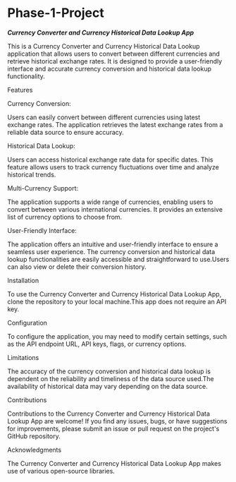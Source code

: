 # Phase-1-Project


**_Currency Converter and Currency Historical Data Lookup App_**

This is a Currency Converter and Currency Historical Data Lookup application that allows users to convert between different currencies and retrieve historical exchange rates. It is designed to provide a user-friendly interface and accurate currency conversion and historical data lookup functionality.

Features

Currency Conversion:

Users can easily convert between different currencies using latest exchange rates. The application retrieves the latest exchange rates from a reliable data source to ensure accuracy.

Historical Data Lookup:

Users can access historical exchange rate data for specific dates. This feature allows users to track currency fluctuations over time and analyze historical trends.

Multi-Currency Support:

The application supports a wide range of currencies, enabling users to convert between various international currencies. It provides an extensive list of currency options to choose from.

User-Friendly Interface:

The application offers an intuitive and user-friendly interface to ensure a seamless user experience. The currency conversion and historical data lookup functionalities are easily accessible and straightforward to use.Users can also view or delete their conversion history.

Installation

To use the Currency Converter and Currency Historical Data Lookup App, clone the repository to your local machine.This app does not require an API key.

Configuration

To configure the application, you may need to modify certain settings, such as the API endpoint URL, API keys, flags, or currency options.

Limitations

The accuracy of the currency conversion and historical data lookup is dependent on the reliability and timeliness of the data source used.The availability of historical data may vary depending on the data source.

Contributions

Contributions to the Currency Converter and Currency Historical Data Lookup App are welcome! If you find any issues, bugs, or have suggestions for improvements, please submit an issue or pull request on the project's GitHub repository.

Acknowledgments

The Currency Converter and Currency Historical Data Lookup App makes use of various open-source libraries.
